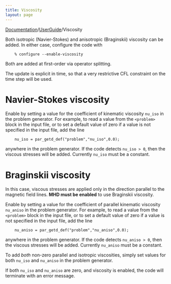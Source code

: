 ```yaml
---
title: Viscosity
layout: page
---
```

[Documentation]({{site.baseurl}}/AthenaDocs)/[UserGuide]({{site.baseurl}}/AthenaDocsUG)/Viscosity

Both isotropic (Navier-Stokes) and anisotropic (Braginskii) viscosity can be added.  In either case,
configure the code with

        % configure --enable-viscosity

Both are added at first-order via operator splitting.

The update is explicit in time, so that a very restrictive CFL constraint on the time step will be used.

Navier-Stokes viscosity
=======================

Enable by setting a value for the coefficient of kinematic viscosity `nu_iso` in the problem generator.  For example, to read a value
from the `<problem>` block in the input file, or to set a default value of zero if a value is not specified in the input file, add the line

        nu_iso = par_getd_def("problem","nu_iso",0.0);

anywhere in the problem generator.
If the code detects `nu_iso > 0`, then the viscous stresses will be added.  Currently `nu_iso` must be a constant.

Braginskii viscosity
====================

In this case, viscous stresses are applied only in the direction parallel to the magnetic field lines.  **MHD must be enabled**
to use Braginskii viscosity.

Enable by setting a value for the coefficient of parallel kinematic viscosity `nu_aniso` in the problem generator.  For example, to read a value
from the `<problem>` block in the input file, or to set a default value of zero if a value is not specified in the input file, add the line

        nu_aniso = par_getd_def("problem","nu_aniso",0.0);

anywhere in the problem generator.
If the code detects `nu_aniso > 0`, then the viscous stresses will be added.  Currently `nu_aniso` must be a constant.

To add *both* non-zero parallel and isotropic viscosities, simply set values for both `nu_iso` and `nu_aniso` in the
problem generator.

If both `nu_iso` and `nu_aniso` are zero, and viscosity is enabled, the code will terminate with an error message.

